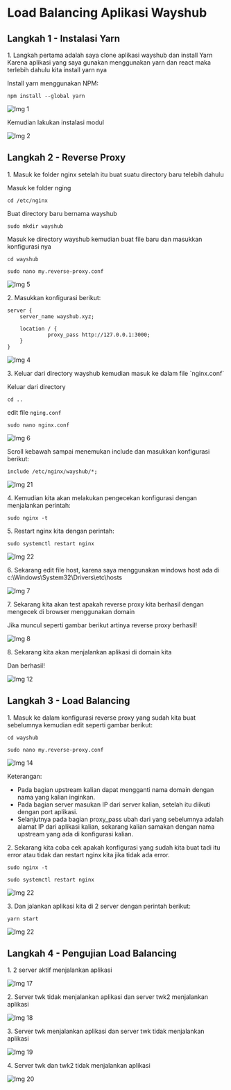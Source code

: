 # Load Balancing Aplikasi Wayshub 

## Langkah 1 - Instalasi Yarn

<p>1. Langkah pertama adalah saya clone aplikasi wayshub dan install Yarn Karena aplikasi yang saya gunakan menggunakan yarn dan react maka terlebih dahulu kita 
install yarn nya 

Install yarn menggunakan NPM:

```
npm install --global yarn
```

![Img 1](assets/1.jpg)

Kemudian lakukan instalasi modul    
    
![Img 2](assets/2.jpg)
    
## Langkah 2 - Reverse Proxy

<p>1. Masuk ke folder nginx setelah itu buat suatu directory baru telebih dahulu

Masuk ke folder nging

```
cd /etc/nginx
```

Buat directory baru bernama wayshub

```
sudo mkdir wayshub
```

Masuk ke directory wayshub kemudian buat file baru dan masukkan konfigurasi nya

```
cd wayshub
```

```
sudo nano my.reverse-proxy.conf
```

![Img 5](assets/5.jpg)

<p>2. Masukkan konfigurasi berikut:

```
server { 
    server_name wayshub.xyz; 
  
    location / { 
             proxy_pass http://127.0.0.1:3000;
    }
}
```

![Img 4](assets/4.jpg)


<p>3. Keluar dari directory wayshub kemudian masuk ke dalam file `nginx.conf`

Keluar dari directory

```
cd ..
```

edit file `nging.conf`

```
sudo nano nginx.conf
```

![Img 6](assets/6.jpg)

Scroll kebawah sampai menemukan include dan masukkan konfigurasi berikut:

```
include /etc/nginx/wayshub/*;
```

![Img 21](assets/21.jpg)

<p>4. Kemudian kita akan melakukan pengecekan konfigurasi dengan menjalankan perintah:

```
sudo nginx -t
```

<p>5. Restart nginx kita dengan perintah:

```
sudo systemctl restart nginx
```

![Img 22](assets/22.jpg)

<p>6. Sekarang edit file host, karena saya menggunakan windows host ada di c:\Windows\System32\Drivers\etc\hosts

![Img 7](assets/7.jpg)

<p>7. Sekarang kita akan test apakah reverse proxy kita berhasil dengan mengecek di browser menggunakan domain

Jika muncul seperti gambar berikut artinya reverse proxy berhasil!

![Img 8](assets/8.jpg)

<p>8. Sekarang kita akan menjalankan aplikasi di domain kita

Dan berhasil!

![Img 12](assets/12.jpg)

## Langkah 3 - Load Balancing

<p>1. Masuk ke dalam konfigurasi reverse proxy yang sudah kita buat sebelumnya kemudian edit seperti gambar berikut:

```
cd wayshub
```

```
sudo nano my.reverse-proxy.conf
```


![Img 14](assets/14.jpg)

Keterangan:
- Pada bagian upstream kalian dapat mengganti nama domain dengan nama yang kalian inginkan.
- Pada bagian server masukan IP dari server kalian, setelah itu diikuti dengan port aplikasi.
- Selanjutnya pada bagian proxy_pass ubah dari yang sebelumnya adalah alamat IP dari aplikasi kalian, sekarang kalian samakan dengan nama upstream yang ada di konfigurasi kalian.

<p>2. Sekarang kita coba cek apakah konfigurasi yang sudah kita buat tadi itu error atau tidak dan restart nginx kita jika tidak ada error.

```
sudo nginx -t
```

```
sudo systemctl restart nginx
```

![Img 22](assets/22.jpg)

<p>3. Dan jalankan aplikasi kita di 2 server dengan perintah berikut:

``` 
yarn start
```

![Img 22](assets/23.jpg)

## Langkah 4 - Pengujian Load Balancing

<p>1. 2 server aktif menjalankan aplikasi

![Img 17](assets/17.jpg)

<p>2. Server twk tidak menjalankan aplikasi dan server twk2 menjalankan aplikasi

![Img 18](assets/18.jpg)

<p>3. Server twk menjalankan aplikasi dan server twk tidak menjalankan aplikasi

![Img 19](assets/19.jpg)

<p>4. Server twk dan twk2 tidak menjalankan aplikasi

![Img 20](assets/20.jpg)
